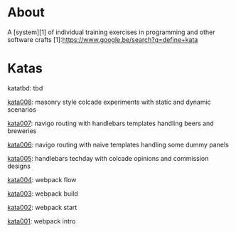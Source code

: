 # About
A [system][1] of individual training exercises in programming and other software crafts
[1]:https://www.google.be/search?q=define+kata

# Katas

katatbd: 
tbd

[kata008](https://github.com/dandohotaru/labs.katas/tree/kata008): 
masonry style colcade experiments with static and dynamic scenarios

[kata007](https://github.com/dandohotaru/labs.katas/tree/kata007): 
navigo routing with handlebars templates handling beers and breweries

[kata006](https://github.com/dandohotaru/labs.katas/tree/kata006): 
navigo routing with naive templates handling some dummy panels

[kata005](https://github.com/dandohotaru/labs.katas/tree/kata005): 
handlebars techday with colcade opinions and commission designs 

[kata004](https://github.com/dandohotaru/labs.katas/tree/kata004): 
webpack flow

[kata003](https://github.com/dandohotaru/labs.katas/tree/kata003): 
webpack build

[kata002](https://github.com/dandohotaru/labs.katas/tree/kata002): 
webpack start

[kata001](https://github.com/dandohotaru/labs.katas/tree/kata001): 
webpack intro

